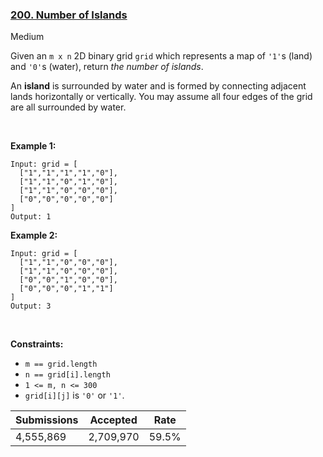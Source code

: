 ### [200. Number of Islands](https://leetcode.com/problems/number-of-islands/description/)

Medium

Given an `` m x n `` 2D binary grid `` grid `` which represents a map of `` '1' ``s (land) and `` '0' ``s (water), return _the number of islands_.

An __island__ is surrounded by water and is formed by connecting adjacent lands horizontally or vertically. You may assume all four edges of the grid are all surrounded by water.

 

<strong class="example">Example 1:</strong>

```
Input: grid = [
  ["1","1","1","1","0"],
  ["1","1","0","1","0"],
  ["1","1","0","0","0"],
  ["0","0","0","0","0"]
]
Output: 1
```

<strong class="example">Example 2:</strong>

```
Input: grid = [
  ["1","1","0","0","0"],
  ["1","1","0","0","0"],
  ["0","0","1","0","0"],
  ["0","0","0","1","1"]
]
Output: 3
```

 

__Constraints:__

*   `` m == grid.length ``
*   `` n == grid[i].length ``
*   `` 1 <= m, n <= 300 ``
*   `` grid[i][j] `` is `` '0' `` or `` '1' ``.

| Submissions    | Accepted     | Rate   |
| -------------- | ------------ | ------ |
| 4,555,869 | 2,709,970 | 59.5% |